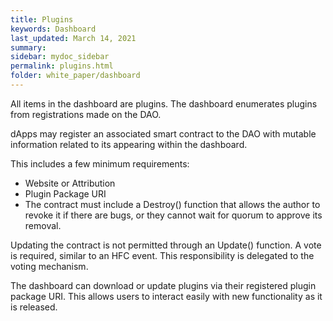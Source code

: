 ```yaml
---
title: Plugins
keywords: Dashboard
last_updated: March 14, 2021
summary: 
sidebar: mydoc_sidebar
permalink: plugins.html
folder: white_paper/dashboard
---
```


All items in the dashboard are plugins. The dashboard enumerates plugins from registrations made on the DAO.

dApps may register an associated smart contract to the DAO with mutable information related to its appearing within the dashboard. 

This includes a few minimum requirements:
- Website or Attribution
- Plugin Package URI
- The contract must include a Destroy() function that allows the author to revoke it if there are bugs, or they cannot wait for quorum to approve its removal.

Updating the contract is not permitted through an Update() function. A vote is required, similar to an HFC event. This responsibility is delegated to the voting mechanism.

The dashboard can download or update plugins via their registered plugin package URI. This  allows users to interact easily with new functionality as it is released.